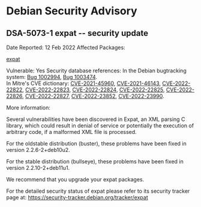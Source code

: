 
Debian Security Advisory
========================


DSA-5073-1 expat -- security update
-----------------------------------



Date Reported:
12 Feb 2022
Affected Packages:

[expat](https://packages.debian.org/src:expat)

Vulnerable:
Yes
Security database references:
In the Debian bugtracking system: [Bug 1002994](https://bugs.debian.org/cgi-bin/bugreport.cgi?bug=1002994), [Bug 1003474](https://bugs.debian.org/cgi-bin/bugreport.cgi?bug=1003474).  
In Mitre's CVE dictionary: [CVE-2021-45960](https://security-tracker.debian.org/tracker/CVE-2021-45960), [CVE-2021-46143](https://security-tracker.debian.org/tracker/CVE-2021-46143), [CVE-2022-22822](https://security-tracker.debian.org/tracker/CVE-2022-22822), [CVE-2022-22823](https://security-tracker.debian.org/tracker/CVE-2022-22823), [CVE-2022-22824](https://security-tracker.debian.org/tracker/CVE-2022-22824), [CVE-2022-22825](https://security-tracker.debian.org/tracker/CVE-2022-22825), [CVE-2022-22826](https://security-tracker.debian.org/tracker/CVE-2022-22826), [CVE-2022-22827](https://security-tracker.debian.org/tracker/CVE-2022-22827), [CVE-2022-23852](https://security-tracker.debian.org/tracker/CVE-2022-23852), [CVE-2022-23990](https://security-tracker.debian.org/tracker/CVE-2022-23990).  

More information:

Several vulnerabilities have been discovered in Expat, an XML parsing C
library, which could result in denial of service or potentially the
execution of arbitrary code, if a malformed XML file is processed.


For the oldstable distribution (buster), these problems have been fixed
in version 2.2.6-2+deb10u2.


For the stable distribution (bullseye), these problems have been fixed in
version 2.2.10-2+deb11u1.


We recommend that you upgrade your expat packages.


For the detailed security status of expat please refer to its security
tracker page at:
<https://security-tracker.debian.org/tracker/expat>






